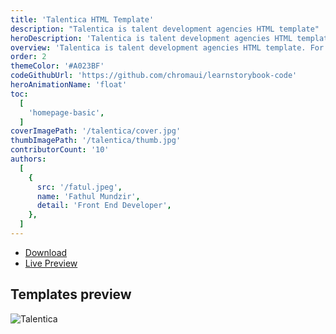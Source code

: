 ```yaml
---
title: 'Talentica HTML Template'
description: "Talentica is talent development agencies HTML template"
heroDescription: 'Talentica is talent development agencies HTML template and sutiable for SaaS and startup'
overview: 'Talentica is talent development agencies HTML template. For everyone who begin a small agancies, this template is so usefull to describe it. Like you see in our template, all of them are responsive and compatible with various screen size. '
order: 2
themeColor: '#A023BF'
codeGithubUrl: 'https://github.com/chromaui/learnstorybook-code'
heroAnimationName: 'float'
toc:
  [
    'homepage-basic',
  ]
coverImagePath: '/talentica/cover.jpg'
thumbImagePath: '/talentica/thumb.jpg'
contributorCount: '10'
authors:
  [
    {
      src: '/fatul.jpeg',
      name: 'Fathul Mundzir',
      detail: 'Front End Developer',
    },
  ]
---
```


<div class="btn-download">
  <ul class="listing-download">
    <li><a class="link-download paddle_button" data-theme="none" href="#!" data-product="614674">Download</a></li>
    <li><a class="link-demo" target="_blank" href="https://kontena.website/html/theme/talentica">Live Preview</a></li>
  </ul>
</div>

<h2>Templates preview</h2>

![Talentica](/talentica/talentica.png)
